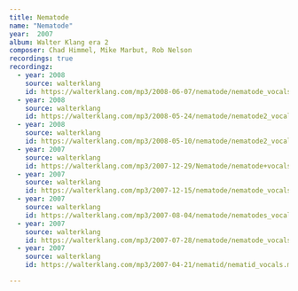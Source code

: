 ```yaml
---
title: Nematode
name: "Nematode"
year:  2007
album: Walter Klang era 2
composer: Chad Himmel, Mike Marbut, Rob Nelson
recordings: true
recordingz:
  - year: 2008
    source: walterklang
    id: https://walterklang.com/mp3/2008-06-07/nematode/nematode_vocals.mp3
  - year: 2008
    source: walterklang
    id: https://walterklang.com/mp3/2008-05-24/nematode/nematode2_vocals.mp3
  - year: 2008
    source: walterklang
    id: https://walterklang.com/mp3/2008-05-10/nematode/nematode2_vocals.mp3
  - year: 2007
    source: walterklang
    id: https://walterklang.com/mp3/2007-12-29/Nematode/nematode+vocals-07-12-29.mp3
  - year: 2007
    source: walterklang
    id: https://walterklang.com/mp3/2007-12-15/nematode/nematode_vocals.mp3
  - year: 2007
    source: walterklang
    id: https://walterklang.com/mp3/2007-08-04/nematode/nematodes_vocals.mp3
  - year: 2007
    source: walterklang
    id: https://walterklang.com/mp3/2007-07-28/nematode/nematode_vocals.mp3
  - year: 2007
    source: walterklang
    id: https://walterklang.com/mp3/2007-04-21/nematid/nematid_vocals.mp3

---
```


